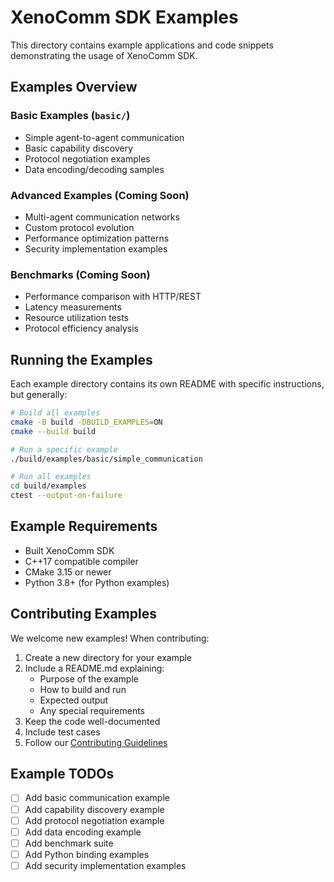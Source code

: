 # XenoComm SDK Examples

This directory contains example applications and code snippets demonstrating the usage of XenoComm SDK.

## Examples Overview

### Basic Examples (`basic/`)
- Simple agent-to-agent communication
- Basic capability discovery
- Protocol negotiation examples
- Data encoding/decoding samples

### Advanced Examples (Coming Soon)
- Multi-agent communication networks
- Custom protocol evolution
- Performance optimization patterns
- Security implementation examples

### Benchmarks (Coming Soon)
- Performance comparison with HTTP/REST
- Latency measurements
- Resource utilization tests
- Protocol efficiency analysis

## Running the Examples

Each example directory contains its own README with specific instructions, but generally:

```bash
# Build all examples
cmake -B build -DBUILD_EXAMPLES=ON
cmake --build build

# Run a specific example
./build/examples/basic/simple_communication

# Run all examples
cd build/examples
ctest --output-on-failure
```

## Example Requirements

- Built XenoComm SDK
- C++17 compatible compiler
- CMake 3.15 or newer
- Python 3.8+ (for Python examples)

## Contributing Examples

We welcome new examples! When contributing:

1. Create a new directory for your example
2. Include a README.md explaining:
   - Purpose of the example
   - How to build and run
   - Expected output
   - Any special requirements
3. Keep the code well-documented
4. Include test cases
5. Follow our [Contributing Guidelines](../CONTRIBUTING.md)

## Example TODOs

- [ ] Add basic communication example
- [ ] Add capability discovery example
- [ ] Add protocol negotiation example
- [ ] Add data encoding example
- [ ] Add benchmark suite
- [ ] Add Python binding examples
- [ ] Add security implementation examples 